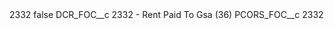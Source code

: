 <?xml version="1.0" encoding="UTF-8"?>
<CustomMetadata xmlns="http://soap.sforce.com/2006/04/metadata" xmlns:xsi="http://www.w3.org/2001/XMLSchema-instance" xmlns:xsd="http://www.w3.org/2001/XMLSchema">
    <label>2332</label>
    <protected>false</protected>
    <values>
        <field>DCR_FOC__c</field>
        <value xsi:type="xsd:string">2332 - Rent Paid To Gsa (36)</value>
    </values>
    <values>
        <field>PCORS_FOC__c</field>
        <value xsi:type="xsd:string">2332</value>
    </values>
</CustomMetadata>
